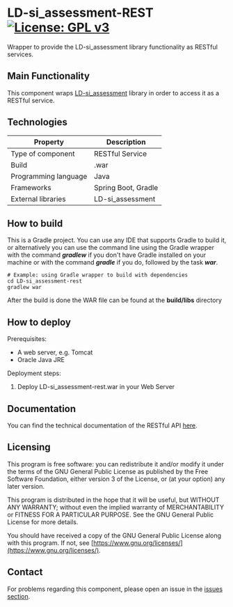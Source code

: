 # LD-si_assessment-REST [![License: GPL v3](https://img.shields.io/badge/License-GPLv3-blue.svg)](https://www.gnu.org/licenses/gpl-3.0)
Wrapper to provide the LD-si_assessment library functionality as RESTful services.

## Main Functionality
This component wraps [LD-si_assessment](https://github.com/Learning-Dashboard/LD-si_assessment) library in order to access it as a RESTful service.

## Technologies
| Property | Description |
| -------------------- | ----------------------|
| Type of component    | RESTful Service       |
| Build                | .war                  |
| Programming language | Java                  |
| Frameworks           | Spring Boot, Gradle   |
| External libraries   | LD-si_assessment      |

## How to build
This is a Gradle project. You can use any IDE that supports Gradle to build it, or alternatively you can use the command line using the Gradle wrapper with the command *__gradlew__* if you don't have Gradle installed on your machine or with the command *__gradle__* if you do, followed by the task *__war__*.

```
# Example: using Gradle wrapper to build with dependencies
cd LD-si_assessment-rest
gradlew war
```
After the build is done the WAR file can be found at the __build/libs__ directory

## How to deploy

Prerequisites: 
* A web server, e.g. Tomcat
* Oracle Java JRE

Deployment steps:
1. Deploy LD-si_assessment-rest.war in your Web Server

## Documentation
You can find the technical documentation of the RESTful API [here](https://learning-dashboard.github.io/LD-si_assessment-REST/).

## Licensing
This program is free software: you can redistribute it and/or modify 	it under the terms of the GNU General Public License as published by 	the Free Software Foundation, either version 3 of the License, or 	 (at your option) any later version.

This program is distributed in the hope that it will be useful, but WITHOUT ANY WARRANTY; without even the implied warranty of MERCHANTABILITY or FITNESS FOR A PARTICULAR PURPOSE.  See the GNU General Public License for more details.

You should have received a copy of the GNU General Public License along with this program.  If not, see [https://www.gnu.org/licenses/](https://www.gnu.org/licenses/).

## Contact
For problems regarding this component, please open an issue in the [issues section](https://github.com/Learning-Dashboard/LD-si_assessment-rest/issues).
